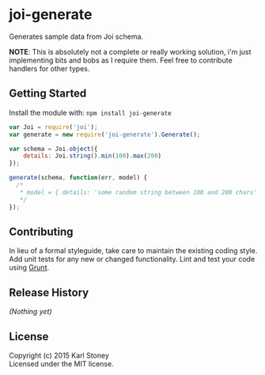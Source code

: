 # joi-generate

Generates sample data from Joi schema.

__NOTE__: This is absolutely not a complete or really working solution, i'm just implementing bits and bobs as I require them.  Feel free to contribute handlers for other types.

## Getting Started
Install the module with: `npm install joi-generate`

```javascript
var Joi = require('joi');
var generate = new require('joi-generate').Generate();

var schema = Joi.object({
	details: Joi.string().min(100).max(200)
});

generate(schema, function(err, model) {
  /*
   * model = { details: 'some random string between 100 and 200 chars' }
   */
});
```

## Contributing
In lieu of a formal styleguide, take care to maintain the existing coding style. Add unit tests for any new or changed functionality. Lint and test your code using [Grunt](http://gruntjs.com/).

## Release History
_(Nothing yet)_

## License
Copyright (c) 2015 Karl Stoney  
Licensed under the MIT license.
